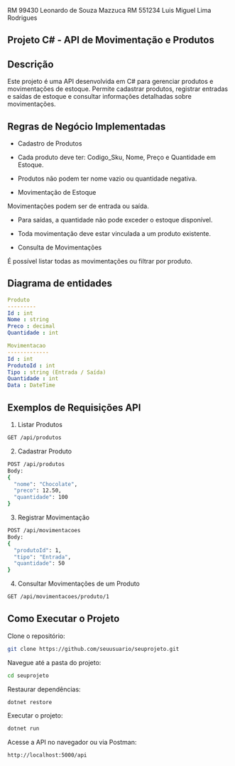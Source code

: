 RM 99430 Leonardo de Souza Mazzuca
RM 551234 Luis Miguel Lima Rodrigues

## Projeto C# - API de Movimentação e Produtos

## Descrição

Este projeto é uma API desenvolvida em C# para gerenciar produtos e movimentações de estoque. Permite cadastrar produtos, registrar entradas e saídas de estoque e consultar informações detalhadas sobre movimentações.

## Regras de Negócio Implementadas

- Cadastro de Produtos

- Cada produto deve ter: Codigo_Sku, Nome, Preço e Quantidade em Estoque.

- Produtos não podem ter nome vazio ou quantidade negativa.

- Movimentação de Estoque

Movimentações podem ser de entrada ou saída.

- Para saídas, a quantidade não pode exceder o estoque disponível.

- Toda movimentação deve estar vinculada a um produto existente.

- Consulta de Movimentações

É possível listar todas as movimentações ou filtrar por produto.

## Diagrama de entidades

```yaml
Produto
---------
Id : int
Nome : string
Preco : decimal
Quantidade : int

Movimentacao
-------------
Id : int
ProdutoId : int
Tipo : string (Entrada / Saída)
Quantidade : int
Data : DateTime
```

## Exemplos de Requisições API

1. Listar Produtos

```bash
GET /api/produtos
```

2. Cadastrar Produto

```bash
POST /api/produtos
Body:
{
  "nome": "Chocolate",
  "preco": 12.50,
  "quantidade": 100
}
```

3. Registrar Movimentação

```bash
POST /api/movimentacoes
Body:
{
  "produtoId": 1,
  "tipo": "Entrada",
  "quantidade": 50
}
```

4. Consultar Movimentações de um Produto
```bash
GET /api/movimentacoes/produto/1
```

## Como Executar o Projeto

Clone o repositório:

```bash
git clone https://github.com/seuusuario/seuprojeto.git
```

Navegue até a pasta do projeto:
```bash
cd seuprojeto
```

Restaurar dependências:

```bash
dotnet restore
```

Executar o projeto:

```bash
dotnet run
```

Acesse a API no navegador ou via Postman:

```bash
http://localhost:5000/api
```
